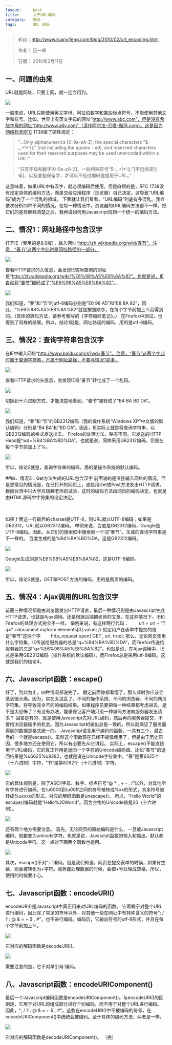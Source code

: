 ```yaml
---
layout:     post
title:      关于URL编码
category:   编码
tags:       URL 编码
---
```


> 转自：<http://www.ruanyifeng.com/blog/2010/02/url_encoding.html>

> 作者： 阮一峰

> 日期： 2010年2月11日

## 一、问题的由来
URL就是网址，只要上网，就一定会用到。

<img src="http://www.ruanyifeng.com/blog/upload/2010/02/bg2010021101.jpg"/>

一般来说，URL只能使用英文字母、阿拉伯数字和某些标点符号，不能使用其他文字和符号。比如，世界上有英文字母的网址“http://www.abc.com”，但是没有希腊字母的网址“http://www.aβγ.com”（读作阿尔法-贝塔-伽玛.com）。这是因为网络标准RFC 1738做了硬性规定：
> "...Only alphanumerics [0-9a-zA-Z], the special characters "$-_.+!*'()," [not including the quotes - ed], and reserved characters used for their reserved purposes may be used unencoded within a URL."

> “只有字母和数字[0-9a-zA-Z]、一些特殊符号“$-_.+!*'(),”[不包括双引号]、以及某些保留字，才可以不经过编码直接用于URL。”

这意味着，如果URL中有汉字，就必须编码后使用。但是麻烦的是，RFC 1738没有规定具体的编码方法，而是交给应用程序（浏览器）自己决定。这导致“URL编码”成为了一个混乱的领域。
下面就让我们看看，“URL编码”到底有多混乱。我会依次分析四种不同的情况，在每一种情况中，浏览器的URL编码方法都不一样。把它们的差异解释清楚之后，我再说如何用Javascript找到一个统一的编码方法。

## 二、情况1：网址路径中包含汉字
打开IE（我用的是8.0版），输入网址“http://zh.wikipedia.org/wiki/春节”。注意，“春节”这两个字此时是网址路径的一部分。

<img src="http://www.ruanyifeng.com/blog/upload/2010/02/bg2010021102.jpg"/>

查看HTTP请求的头信息，会发现IE实际查询的网址是“http://zh.wikipedia.org/wiki/%E6%98%A5%E8%8A%82”。也就是说，IE自动将“春节”编码成了“%E6%98%A5%E8%8A%82”。

<img src="http://www.ruanyifeng.com/blog/upload/2010/02/bg2010021103.png"/>

我们知道，“春”和“节”的utf-8编码分别是“E6 98 A5”和“E8 8A 82”，因此，“%E6%98%A5%E8%8A%82”就是按照顺序，在每个字节前加上%而得到的。（具体的转码方法，请参考我写的《字符编码笔记》。）
在Firefox中测试，也得到了同样的结果。所以，结论1就是，网址路径的编码，用的是utf-8编码。

## 三、情况2：查询字符串包含汉字
在IE中输入网址“http://www.baidu.com/s?wd=春节”。注意，“春节”这两个字此时属于查询字符串，不属于网址路径，不要与情况1混淆。

<img src="http://www.ruanyifeng.com/blog/upload/2010/02/bg2010021104.jpg"/>

查看HTTP请求的头信息，会发现IE将“春节”转化成了一个乱码。

<img src="http://www.ruanyifeng.com/blog/upload/2010/02/bg2010021105.png"/>

切换到十六进制方式，才能清楚地看到，“春节”被转成了“B4 BA BD DA”。

<img src="http://www.ruanyifeng.com/blog/upload/2010/02/bg2010021106.png"/>

我们知道，“春”和“节”的GB2312编码（我的操作系统“Windows XP”中文版的默认编码）分别是“B4 BA”和“BD DA”。因此，IE实际上就是将查询字符串，以GB2312编码的格式发送出去。
Firefox的处理方法，略有不同。它发送的HTTP Head是“wd=%B4%BA%BD%DA”。也就是说，同样采用GB2312编码，但是在每个字节前加上了%。

<img src="http://www.ruanyifeng.com/blog/upload/2010/02/bg2010021107.png"/>

所以，结论2就是，查询字符串的编码，用的是操作系统的默认编码。

##四、情况3：Get方法生成的URL包含汉字
前面说的是直接输入网址的情况，但是更常见的情况是，在已打开的网页上，直接用Get或Post方法发出HTTP请求。
根据台湾中兴大学吕瑞麟老师的试验，这时的编码方法由网页的编码决定，也就是由HTML源码中字符集的设定决定。

　　<meta http-equiv="Content-Type" content="text/html;charset=xxxx">

如果上面这一行最后的charset是UTF-8，则URL就以UTF-8编码；如果是GB2312，URL就以GB2312编码。
举例来说，百度是GB2312编码，Google是UTF-8编码。因此，从它们的搜索框中搜索同一个词“春节”，生成的查询字符串是不一样的。
百度生成的是%B4%BA%BD%DA，这是GB2312编码。

<img src="http://www.ruanyifeng.com/blog/upload/2010/02/bg2010021109.jpg"/>

Google生成的是%E6%98%A5%E8%8A%82，这是UTF-8编码。

<img src="http://www.ruanyifeng.com/blog/upload/2010/02/bg2010021108.jpg"/>

所以，结论3就是，GET和POST方法的编码，用的是网页的编码。

## 五、情况4：Ajax调用的URL包含汉字
前面三种情况都是由浏览器发出HTTP请求，最后一种情况则是由Javascript生成HTTP请求，也就是Ajax调用。还是根据吕瑞麟老师的文章，在这种情况下，IE和Firefox的处理方式完全不一样。
举例来说，有这样两行代码：
　　url = url + "?q=" +document.myform.elements[0].value; // 假定用户在表单中提交的值是“春节”这两个字
　　http_request.open('GET', url, true);
那么，无论网页使用什么字符集，IE传送给服务器的总是“q=%B4%BA%BD%DA”，而Firefox传送给服务器的总是“q=%E6%98%A5%E8%8A%82”。也就是说，在Ajax调用中，IE总是采用GB2312编码（操作系统的默认编码），而Firefox总是采用utf-8编码。这就是我们的结论4。

## 六、Javascript函数：escape()
好了，到此为止，四种情况都说完了。
假定前面你都看懂了，那么此时你应该会感到很头痛。因为，实在太混乱了。不同的操作系统、不同的浏览器、不同的网页字符集，将导致完全不同的编码结果。如果程序员要把每一种结果都考虑进去，是不是太恐怖了？有没有办法，能够保证客户端只用一种编码方法向服务器发出请求？
回答是有的，就是使用Javascript先对URL编码，然后再向服务器提交，不要给浏览器插手的机会。因为Javascript的输出总是一致的，所以就保证了服务器得到的数据是格式统一的。
Javascript语言用于编码的函数，一共有三个，最古老的一个就是escape()。虽然这个函数现在已经不提倡使用了，但是由于历史原因，很多地方还在使用它，所以有必要先从它讲起。
实际上，escape()不能直接用于URL编码，它的真正作用是返回一个字符的Unicode编码值。比如“春节”的返回结果是%u6625%u8282，也就是说在Unicode字符集中，“春”是第6625个（十六进制）字符，“节”是第8282个（十六进制）字符。

<img src="http://www.ruanyifeng.com/blog/upload/2010/02/bg2010021110.png"/>

它的具体规则是，除了ASCII字母、数字、标点符号“@ * _ + - . /”以外，对其他所有字符进行编码。在\u0000到\u00ff之间的符号被转成%xx的形式，其余符号被转成%uxxxx的形式。对应的解码函数是unescape()。
所以，“Hello World”的escape()编码就是“Hello%20World”。因为空格的Unicode值是20（十六进制）。

<img src="http://www.ruanyifeng.com/blog/upload/2010/02/bg2010021111.png"/>

还有两个地方需要注意。
首先，无论网页的原始编码是什么，一旦被Javascript编码，就都变为unicode字符。也就是说，Javascipt函数的输入和输出，默认都是Unicode字符。这一点对下面两个函数也适用。

<img src="http://www.ruanyifeng.com/blog/upload/2010/02/bg2010021112.png"/>

其次，escape()不对“+”编码。但是我们知道，网页在提交表单的时候，如果有空格，则会被转化为+字符。服务器处理数据的时候，会把+号处理成空格。所以，使用的时候要小心。

## 七、Javascript函数：encodeURI()
encodeURI()是Javascript中真正用来对URL编码的函数。
它着眼于对整个URL进行编码，因此除了常见的符号以外，对其他一些在网址中有特殊含义的符号“; / ? : @ & = + $ , #”，也不进行编码。编码后，它输出符号的utf-8形式，并且在每个字节前加上%。

<img src="http://www.ruanyifeng.com/blog/upload/2010/02/bg2010021113.png"/>

它对应的解码函数是decodeURI()。

<img src="http://www.ruanyifeng.com/blog/upload/2010/02/bg2010021114.png"/>

需要注意的是，它不对单引号'编码。

## 八、Javascript函数：encodeURIComponent()
最后一个Javascript编码函数是encodeURIComponent()。与encodeURI()的区别是，它用于对URL的组成部分进行个别编码，而不用于对整个URL进行编码。
因此，“; / ? : @ & = + $ , #”，这些在encodeURI()中不被编码的符号，在encodeURIComponent()中统统会被编码。至于具体的编码方法，两者是一样。

<img src="http://www.ruanyifeng.com/blog/upload/2010/02/bg2010021115.png"/>

它对应的解码函数是decodeURIComponent()。
（完）